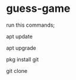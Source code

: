 # guess-game

 run this commands;

 apt update 

 apt upgrade 

 pkg install git

 git clone 
    
        
        
       